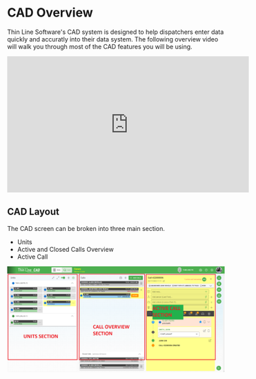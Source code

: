 # CAD Overview

Thin Line Software's CAD system is designed to help dispatchers enter data quickly and accuratly into their data system.  The following overview video will walk you through most of the CAD features you will be using.

<iframe width="560" height="315" src="https://www.youtube.com/embed/dsVFlepDY_0" title="YouTube video player" frameborder="0" allow="accelerometer; autoplay; clipboard-write; encrypted-media; gyroscope; picture-in-picture" allowfullscreen></iframe>

## CAD Layout

The CAD screen can be broken into three main section.

* Units
* Active and Closed Calls Overview
* Active Call

<img src="cad_layout.png" />
